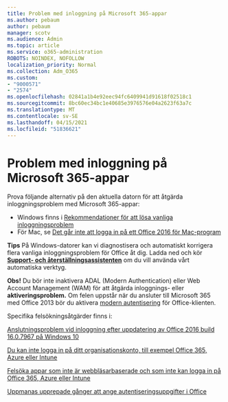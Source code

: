 ```yaml
---
title: Problem med inloggning på Microsoft 365-appar
ms.author: pebaum
author: pebaum
manager: scotv
ms.audience: Admin
ms.topic: article
ms.service: o365-administration
ROBOTS: NOINDEX, NOFOLLOW
localization_priority: Normal
ms.collection: Adm_O365
ms.custom:
- "9000571"
- "2574"
ms.openlocfilehash: 02841a1b4e92eec94fc6409941d91618f02518c1
ms.sourcegitcommit: 8bc60ec34bc1e40685e3976576e04a2623f63a7c
ms.translationtype: MT
ms.contentlocale: sv-SE
ms.lasthandoff: 04/15/2021
ms.locfileid: "51836621"
---
```

# <a name="issues-signing-into-microsoft-365-apps"></a>Problem med inloggning på Microsoft 365-appar

Prova följande alternativ på den aktuella datorn för att åtgärda inloggningsproblem med Microsoft 365-appar:  

- Windows finns i [Rekommendationer för att lösa vanliga inloggningsproblem](https://docs.microsoft.com/office365/troubleshoot/administration/disabling-adal-wam-not-recommended#recommendations-on-resolving-common-sign-in-issues)
- För Mac, se  [Det går inte att logga in på ett Office 2016 för Mac-program](https://docs.microsoft.com/office365/troubleshoot/authentication/sign-in-to-office-2016-for-mac-fail)

**Tips** På Windows-datorer kan vi diagnostisera och automatiskt korrigera flera vanliga inloggningsproblem för Office åt dig. Ladda ned och kör **[Support- och återställningsassistenten](https://aka.ms/SaRA-OfficeSignInScenario)** om du vill använda vårt automatiska verktyg.

**Obs!** Du bör inte inaktivera ADAL (Modern Authentication) eller Web Account Management (WAM) för att åtgärda inloggnings- eller **aktiveringsproblem.** Om felen uppstår när du ansluter till Microsoft 365 med Office 2013 bör du aktivera [modern autentisering](https://docs.microsoft.com/microsoft-365/admin/security-and-compliance/enable-modern-authentication)  för Office-klienten.

Specifika felsökningsåtgärder finns i:

[Anslutningsproblem vid inloggning efter uppdatering av Office 2016 build 16.0.7967 på Windows 10](https://docs.microsoft.com/office365/troubleshoot/administration/connection-issue-when-sign-in-office-2016)  

[Du kan inte logga in på ditt organisationskonto, till exempel Office 365, Azure eller Intune](https://docs.microsoft.com/office365/troubleshoot/authentication/sign-in-to-office-365-azure-intune)

[Felsöka appar som inte är webbläsarbaserade och som inte kan logga in på Office 365, Azure eller Intune](https://support.office.com/article/how-to-troubleshoot-non-browser-apps-that-can-t-sign-in-to-office-365-azure-or-intune-3ba1b268-66f6-462c-b0e5-070f5c2603c1?ui=en-US&rs=en-US&ad=US)

[Uppmanas upprepade gånger att ange autentiseringsuppgifter i Office](https://docs.microsoft.com/office365/troubleshoot/authentication/access-denied-when-connect-to-office-365)